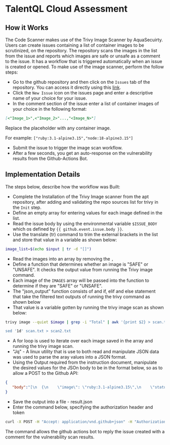 # TalentQL Cloud Assessment

## How it Works

The Code Scanner makes use of the Trivy Image Scanner by AquaSecuirty. Users can create issues containing a list of container images to be scrutinized, on the repository.
The repository scans the images in the list from the issue and reports which images are safe or unsafe as a comment to the issue. It has a workflow that is triggered automatically when an issue is created or opened. To make use of the image scanner, perform the follow steps:

- Go to the github repository and then click on the `Issues` tab of the repository. You can access it directly using this [link](https://github.com/amadinathaniel/cloud-starter/issues).
- Click the `New Issue` icon on the issues page and enter a descriptive name of your choice for your issue.
- In the comment section of the issue enter a list of container images of your choice in the following format:

~~~Markdown
[<"Image_1>",<"Image_2>"...,"<Image_N>"]
~~~

Replace the placeholder with any container image.

For example:
`["ruby:3.1-alpine3.15","node:18-alpine3.15"]`

- Submit the issue to trigger the image scan workflow.
- After a few seconds, you get an auto-response on the vulnerability results from the Github-Actions Bot.

## Implementation Details

The steps below, describe how the workflow was Built:

- Complete the Installation of the Trivy Image scanner from the apt repository, after adding and validating the repo sources list for trivy in the `Init` step.
- Define an empty array for entering values for each image defined in the list.
- Read the issue body by using the environmental variable `$ISSUE_BODY` which os defined by `{{ github.event.issue.body }}`.
- Use the translate (tr) command to trim the external brackets in the list and store that value in a variable as shown below:

~~~Bash
image_list=$(echo $input | tr -d "[]")
~~~

- Read the images into an array by removing the `,`
- Define a function that determines whether an image is "SAFE" or "UNSAFE". It checks the output value from running the Trivy image command.
- Each image of the `IMAGES` array will be passed into the function to determine if they are "SAFE" or "UNSAFE".
- The "json_output" function consists of and if, elif and else statement that take the filtered text outputs of running the trivy command as shown below
- That value is a variable gotten by running the trivy image scan as shown below:

~~~Bash
trivy image --quiet $image | grep -i "Total" | awk '{print $2} > scan.txt

sed '1d' scan.txt > scan2.txt
~~~

- A for loop is used to iterate over each image saved in the array and running the trivy image scan.
- "Jq" - A linux utility that is use to both read and manipulate JSON data was used to parse the aray values into a JSON format.
- Using the Output required from the instruction document, manipulate the desired values for the JSOn body to be in the format below, so as to allow a POST to the Github API:

~~~json
{
   "body":"[\n  {\n    \"image\": \"ruby:3.1-alpine3.15\",\n    \"status\": \"SAFE\"\n  },\n  {\n    \"image\": \"node:18-alpine3.15\",\n    \"status\": \"SAFE\"\n           },\n  {\n    \"image\": \"python:2.7-alpine\",\n    \"status\": \"UNSAFE\"\n  }\n]"
}
~~~

- Save the output into a file - result.json
- Enter the command below, specifying the authorization header and token

~~~Bash
curl -X POST -H "Accept: application/vnd.github+json" -H "Authorization: token $GITHUB_TOKEN" https://api.github.com/repos/amadinathaniel/cloud-starter/issues/${{        github.event.issue.number }}/comments -g -d @result.json
~~~

The command allows the github actions bot to reply the issue created with a comment for the vulnerability scan results.
